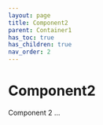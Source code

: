 ```yaml
---
layout: page
title: Component2
parent: Container1
has_toc: true
has_children: true
nav_order: 2
---
```


# Component2
Component 2 ...
